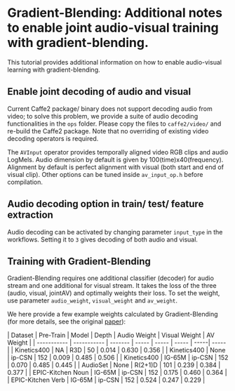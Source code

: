 # Gradient-Blending: Additional notes to enable joint audio-visual training with gradient-blending.

This tutorial provides additional information on how to enable audio-visual learning with gradient-blending.

## Enable joint decoding of audio and visual
Current Caffe2 package/ binary does not support decoding audio from video; to solve this problem, we provide a suite of audio decoding functionalities in the ```ops``` folder. Please copy the files to ```caffe2/video/``` and re-build the Caffe2 package. Note that no overriding of existing video decoding operators is required. 

The ```AVInput``` operator provides temporally aligned video RGB clips and audio LogMels. Audio dimension by default is given by 100(time)x40(frequency). Alignment by default is perfect alignment with visual (both start and end of visual clip). Other options can be tuned inside ```av_input_op.h``` before compilation. 

## Audio decoding option in train/ test/ feature extraction
Audio decoding can be activated by changing parameter ```input_type``` in the workflows. Setting it to ```3``` gives decoding of both audio and visual. 

## Training with Gradient-Blending
Gradient-Blending requires one additional classifier (decoder) for audio stream and one additional for visual stream. It takes the loss of the three (audio, visual, jointAV) and optimally weights their loss. To set the weight, use parameter ```audio_weight```, ```visual_weight``` and ```av_weight```.

We here provide a few example weights calculated by Gradient-Blending (for more details, see the original [paper](https://arxiv.org/abs/1905.12681)):

| Dataset | Pre-Train | Model | Depth | Audio Weight | Visual Weight | AV Weight |
| ----------- | ----------- | ------- | ----- | ----- | ----- | -----| ----- |
| Kinetics400 | NA | R3D | 50 | 0.014 | 0.630 | 0.356 |
| Kinetics400 | None | ip-CSN | 152 | 0.009 | 0.485 | 0.506 |
| Kinetics400 | IG-65M | ip-CSN | 152 | 0.070 | 0.485 | 0.445 |
| AudioSet | None | R(2+1)D | 101 | 0.239 | 0.384 | 0.377 |
| EPIC-Kitchen Noun | IG-65M | ip-CSN | 152 | 0.175 | 0.460 | 0.364 |
| EPIC-Kitchen Verb | IG-65M | ip-CSN | 152 | 0.524 | 0.247 | 0.229 |
